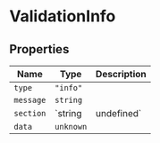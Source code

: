 # ValidationInfo

## Properties

| Name | Type | Description |
|------|------|-------------|
| `type` | `"info"` |  |
| `message` | `string` |  |
| `section` | `string | undefined` |  |
| `data` | `unknown` |  |

